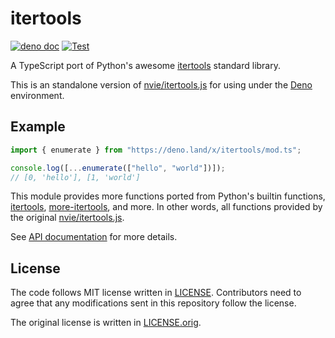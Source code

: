 # itertools

[![deno doc](https://doc.deno.land/badge.svg)](https://doc.deno.land/https/deno.land/x/itertools/mod.ts)
[![Test](https://github.com/lambdalisue/itertools-deno/actions/workflows/test.yml/badge.svg)](https://github.com/lambdalisue/itertools-deno/actions/workflows/test.yml)

A TypeScript port of Python's awesome [itertools][itertools] standard library.

This is an standalone version of [nvie/itertools.js][nvie/itertools.js] for
using under the [Deno][Deno] environment.

[Deno]: https://deno.land/
[itertools]: https://docs.python.org/3/library/itertools.html
[more-itertools]: https://pypi.org/project/more-itertools/
[nvie/itertools.js]: https://github.com/nvie/itertools.js

## Example

```typescript
import { enumerate } from "https://deno.land/x/itertools/mod.ts";

console.log([...enumerate(["hello", "world"])]);
// [0, 'hello'], [1, 'world']
```

This module provides more functions ported from Python's builtin functions,
[itertools][itertools], [more-itertools][more-itertools], and more. In other
words, all functions provided by the original
[nvie/itertools.js][nvie/itertools.js].

See
[API documentation](https://doc.deno.land/https/deno.land/x/itertools/mod.ts)
for more details.

## License

The code follows MIT license written in [LICENSE](./LICENSE). Contributors need
to agree that any modifications sent in this repository follow the license.

The original license is written in [LICENSE.orig](./LICENSE.orig).
